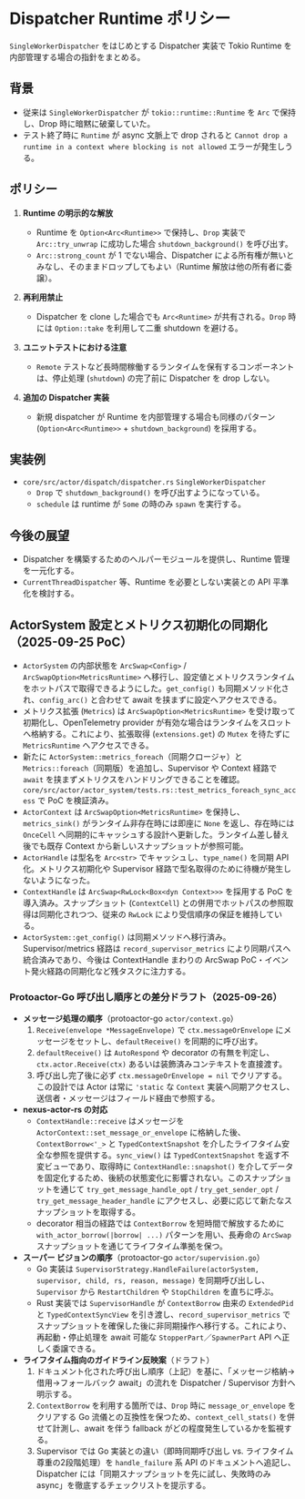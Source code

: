 # Dispatcher Runtime ポリシー

`SingleWorkerDispatcher` をはじめとする Dispatcher 実装で Tokio Runtime を内部管理する場合の指針をまとめる。

## 背景
- 従来は `SingleWorkerDispatcher` が `tokio::runtime::Runtime` を `Arc` で保持し、Drop 時に暗黙に破棄していた。
- テスト終了時に `Runtime` が async 文脈上で drop されると `Cannot drop a runtime in a context where blocking is not allowed` エラーが発生しうる。

## ポリシー
1. **Runtime の明示的な解放**
   - Runtime を `Option<Arc<Runtime>>` で保持し、`Drop` 実装で `Arc::try_unwrap` に成功した場合 `shutdown_background()` を呼び出す。
   - `Arc::strong_count` が 1 でない場合、Dispatcher による所有権が無いとみなし、そのままドロップしてもよい（Runtime 解放は他の所有者に委譲）。

2. **再利用禁止**
   - Dispatcher を clone した場合でも `Arc<Runtime>` が共有される。`Drop` 時には `Option::take` を利用して二重 shutdown を避ける。

3. **ユニットテストにおける注意**
   - `Remote` テストなど長時間稼働するランタイムを保有するコンポーネントは、停止処理 (`shutdown`) の完了前に Dispatcher を drop しない。

4. **追加の Dispatcher 実装**
   - 新規 dispatcher が Runtime を内部管理する場合も同様のパターン (`Option<Arc<Runtime>>` + `shutdown_background`) を採用する。

## 実装例
- `core/src/actor/dispatch/dispatcher.rs` `SingleWorkerDispatcher`
  - `Drop` で `shutdown_background()` を呼び出すようになっている。
  - `schedule` は runtime が `Some` の時のみ `spawn` を実行する。

## 今後の展望
- Dispatcher を構築するためのヘルパーモジュールを提供し、Runtime 管理を一元化する。
- `CurrentThreadDispatcher` 等、Runtime を必要としない実装との API 平準化を検討する。

## ActorSystem 設定とメトリクス初期化の同期化（2025-09-25 PoC）
- `ActorSystem` の内部状態を `ArcSwap<Config>` / `ArcSwapOption<MetricsRuntime>` へ移行し、設定値とメトリクスランタイムをホットパスで取得できるようにした。`get_config()` も同期メソッド化され、`config_arc()` と合わせて await を挟まずに設定へアクセスできる。
- メトリクス拡張 (`Metrics`) は `ArcSwapOption<MetricsRuntime>` を受け取って初期化し、OpenTelemetry provider が有効な場合はランタイムをスロットへ格納する。これにより、拡張取得 (`extensions.get`) の `Mutex` を待たずに `MetricsRuntime` へアクセスできる。
- 新たに `ActorSystem::metrics_foreach`（同期クロージャ）と `Metrics::foreach`（同期版）を追加し、Supervisor や Context 経路で `await` を挟まずメトリクスをハンドリングできることを確認。`core/src/actor/actor_system/tests.rs::test_metrics_foreach_sync_access` で PoC を検証済み。
- `ActorContext` は `ArcSwapOption<MetricsRuntime>` を保持し、`metrics_sink()` がランタイム非存在時には即座に `None` を返し、存在時には `OnceCell` へ同期的にキャッシュする設計へ更新した。ランタイム差し替え後でも既存 Context から新しいスナップショットが参照可能。
- `ActorHandle` は型名を `Arc<str>` でキャッシュし、`type_name()` を同期 API 化。メトリクス初期化や Supervisor 経路で型名取得のために待機が発生しないようになった。
- `ContextHandle` は `ArcSwap<RwLock<Box<dyn Context>>>` を採用する PoC を導入済み。スナップショット (`ContextCell`) との併用でホットパスの参照取得は同期化されつつ、従来の `RwLock` により受信順序の保証を維持している。
- `ActorSystem::get_config()` は同期メソッドへ移行済み。Supervisor/metrics 経路は `record_supervisor_metrics` により同期パスへ統合済みであり、今後は ContextHandle まわりの ArcSwap PoC・イベント発火経路の同期化など残タスクに注力する。

### Protoactor-Go 呼び出し順序との差分ドラフト（2025-09-26）
- **メッセージ処理の順序**（protoactor-go `actor/context.go`）
  1. `Receive(envelope *MessageEnvelope)` で `ctx.messageOrEnvelope` にメッセージをセットし、`defaultReceive()` を同期的に呼び出す。
  2. `defaultReceive()` は `AutoRespond` や decorator の有無を判定し、`ctx.actor.Receive(ctx)` あるいは装飾済みコンテキストを直接渡す。
  3. 呼び出し完了後に必ず `ctx.messageOrEnvelope = nil` でクリアする。
  この設計では Actor は常に `'static` な `Context` 実装へ同期アクセスし、送信者・メッセージはフィールド経由で参照する。
- **nexus-actor-rs の対応**
  - `ContextHandle::receive` はメッセージを `ActorContext::set_message_or_envelope` に格納した後、`ContextBorrow<'_>` と `TypedContextSnapshot` を介したライフタイム安全な参照を提供する。`sync_view()` は `TypedContextSnapshot` を返す不変ビューであり、取得時に `ContextHandle::snapshot()` を介してデータを固定化するため、後続の状態変化に影響されない。このスナップショットを通じて `try_get_message_handle_opt` / `try_get_sender_opt` / `try_get_message_header_handle` にアクセスし、必要に応じて新たなスナップショットを取得する。
  - decorator 相当の経路では `ContextBorrow` を短時間で解放するために `with_actor_borrow(|borrow| ...)` パターンを用い、長寿命の `ArcSwap` スナップショットを通じてライフタイム準拠を保つ。
- **スーパー ビジョンの順序**（protoactor-go `actor/supervision.go`）
  - Go 実装は `SupervisorStrategy.HandleFailure(actorSystem, supervisor, child, rs, reason, message)` を同期呼び出しし、`Supervisor` から `RestartChildren` や `StopChildren` を直ちに呼ぶ。
  - Rust 実装では `SupervisorHandle` が `ContextBorrow` 由来の `ExtendedPid` と `TypedContextSyncView` を引き渡し、`record_supervisor_metrics` でスナップショットを確保した後に非同期操作へ移行する。これにより、再起動・停止処理を await 可能な `StopperPart`／`SpawnerPart` API へ正しく委譲できる。
- **ライフタイム指向のガイドライン反映案**（ドラフト）
  1. ドキュメント化された呼び出し順序（上記）を基に、「メッセージ格納→借用→フォールバック await」の流れを Dispatcher / Supervisor 方針へ明示する。
  2. `ContextBorrow` を利用する箇所では、`Drop` 時に `message_or_envelope` をクリアする Go 流儀との互換性を保つため、`context_cell_stats()` を併せて計測し、await を伴う fallback がどの程度発生しているかを監視する。
  3. Supervisor では Go 実装との違い（即時同期呼び出し vs. ライフタイム尊重の2段階処理）を `handle_failure` 系 API のドキュメントへ追記し、Dispatcher には「同期スナップショットを先に試し、失敗時のみ async」を徹底するチェックリストを提示する。
